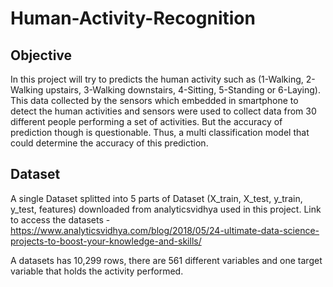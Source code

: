 # Human-Activity-Recognition
## Objective

In this project will try to predicts the human activity such as (1-Walking, 2-Walking upstairs, 3-Walking downstairs, 4-Sitting, 5-Standing or 6-Laying). This data collected by the sensors which embedded in smartphone to detect the human activities and sensors were used to collect data from 30 different people performing a set of activities. But the accuracy of prediction though is questionable. Thus, a multi classification model that could determine the accuracy of this prediction.

## Dataset

A single Dataset splitted into 5 parts of Dataset (X_train, X_test, y_train, y_test, features) downloaded from analyticsvidhya used in this project. Link to access the datasets - https://www.analyticsvidhya.com/blog/2018/05/24-ultimate-data-science-projects-to-boost-your-knowledge-and-skills/

A datasets has 10,299 rows, there are 561 different variables and one target variable that holds the activity performed. 
